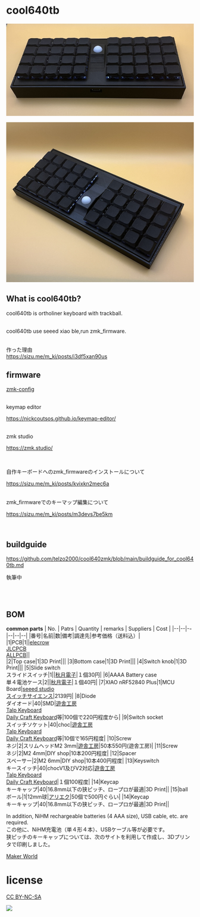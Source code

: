 # cool640tb

![](img/img00001.jpg)

![](img/img00002.jpg)


## What is cool640tb?

cool640tb is ortholiner keyboard with trackball.

<br>
cool640tb use seeed xiao ble,run zmk_firmware.
<br>
<br>

作った理由
<br>
https://sizu.me/m_ki/posts/i3df5xan90us
<br>

## firmware

[zmk-config](https://github.com/telzo2000/zmk-config-cool640tb)

<br>
keymap editor

https://nickcoutsos.github.io/keymap-editor/

<br>
zmk studio

https://zmk.studio/

<br>

自作キーボードへのzmk_firmwareのインストールについて

https://sizu.me/m_ki/posts/kvixkn2mec6a

<br>
zmk_firmwareでのキーマップ編集について

https://sizu.me/m_ki/posts/m3devs7be5km

<br>

## buildguide

https://github.com/telzo2000/cool640zmk/blob/main/buildguide_for_cool640tb.md

執筆中

<br>




<br>


## BOM
<b>common parts</b>
| No. | Patrs | Quantity | remarks | Suppliers | Cost |
|--|--|--|--|--|--|
|番号|名前|数|備考|調達先|参考価格（送料込）|<br>
|1|PCB|1||[elecrow](https://www.elecrow.com)<br>[JLCPCB](https://jlcpcb.com)<br>[ALLPCB](https://www.allpcb.com)||<br>
|2|Top case|1|3D Print|||
|3|Bottom case|1|3D Print|||
|4|Switch knob|1|3D Print|||
|5|Slide switch<br>スライドスイッチ|1||[秋月電子](https://akizukidenshi.com/catalog/g/g115370/)|１個30円|
|6|AAAA Battery case<br>単４電池ケース|2||[秋月電子](https://akizukidenshi.com/catalog/g/g102670/)|１個40円|
|7|XIAO nRF52840 Plus|1|MCU Board|[seeed studio](https://www.seeedstudio.com/Seeed-Studio-XIAO-nRF52840-Plus-p-6359.html)<br>[スイッチサイエンス](https://www.switch-science.com/products/10468?srsltid=AfmBOop922ZEHWC7FqFZZKFmG-2YqUAAqYu5usYdPweG1f1-7KqjcMUV)|2139円|
|8|Diode<br>ダイオード|40|SMD|[遊舎工房](https://yushakobo.jp)<br>[Talp Keyboard](https://talpkeyboard.net)<br>[Daily Craft Keyboard](https://shop.dailycraft.jp)等|100個で220円程度から|
|9|Switch socket<br>スイッチソケット|40|choc|[遊舎工房](https://yushakobo.jp)<br>[Talp Keyboard](https://talpkeyboard.net)<br>[Daily Craft Keyboard](https://shop.dailycraft.jp)等|10個で165円程度|
|10|Screw<br>ネジ|2|スリムヘッドM2 3mm|[遊舎工房](https://shop.yushakobo.jp/products/a0800s3)|50本550円(遊舎工房)|
|11|Screw<br>ネジ|2|M2 4mm|DIY shop|10本200円程度|
|12|Spacer<br>スペーサー|2|M2 6mm|DIY shop|10本400円程度|
|13|Keyswitch<br>キースイッチ|40|chocV1及びV2対応|[遊舎工房](https://yushakobo.jp)<br>[Talp Keyboard](https://talpkeyboard.net)<br>[Daily Craft Keyboard](https://shop.dailycraft.jp)|１個100程度|
|14|Keycap<br>キーキャップ|40|16.8mm以下の狭ピッチ、ロープロが最適|3D Print||
|15|ball<br>ボール|1|12mm球|[アリエク](https://ja.aliexpress.com/item/1005004971601859.html?spm=a2g0o.order_list.order_list_main.40.1af1585acsTIVI&gatewayAdapt=glo2jpn)|50個で500円ぐらい|
|14|Keycap<br>キーキャップ|40|16.8mm以下の狭ピッチ、ロープロが最適|3D Print||

In addition, NiHM rechargeable batteries (4 AAA size), USB cable, etc. are required.
<br>
この他に、NiHM充電池（単４形４本）、USBケーブル等が必要です。
<br>
狭ピッチのキーキャップについては、次のサイトを利用して作成し、3Dプリンタで印刷しました。

[Maker World](https://makerworld.com/ja/makerlab/parametricModelMaker?designId=1378891&exp=1746523152&from=model_page&key=d50b80e9ac74e47d2eedbaa7d961abea&modelName=keycap_generator_rev.scad&scadUrl=https%3A%2F%2Fmakerworld.bblmw.com%2Fmakerworld%2Fmodel%2FUS196180b5aa4a8f%2Fmsfile%2F2025-05-06_a1b411b65c3a.scad%3Fat%3D1746522852&uid=432320066&unikey=127d3f10-1090-486f-b41f-f75099af80c4)




# license

[CC BY-NC-SA](https://creativecommons.org/licenses/by-nc-sa/4.0/deed.ja)

![](img/by-nc-sa.png)
